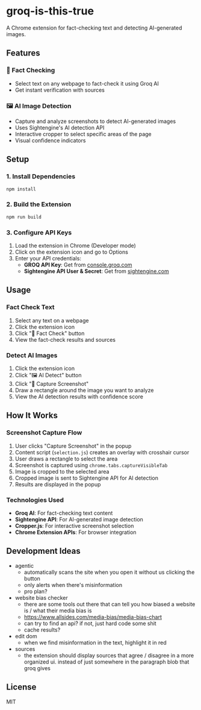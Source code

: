 # groq-is-this-true

A Chrome extension for fact-checking text and detecting AI-generated images.

## Features

### 📝 Fact Checking
- Select text on any webpage to fact-check it using Groq AI
- Get instant verification with sources

### 🖼️ AI Image Detection
- Capture and analyze screenshots to detect AI-generated images
- Uses Sightengine's AI detection API
- Interactive cropper to select specific areas of the page
- Visual confidence indicators

## Setup

### 1. Install Dependencies
```bash
npm install
```

### 2. Build the Extension
```bash
npm run build
```

### 3. Configure API Keys
1. Load the extension in Chrome (Developer mode)
2. Click on the extension icon and go to Options
3. Enter your API credentials:
   - **GROQ API Key**: Get from [console.groq.com](https://console.groq.com)
   - **Sightengine API User & Secret**: Get from [sightengine.com](https://sightengine.com)

## Usage

### Fact Check Text
1. Select any text on a webpage
2. Click the extension icon
3. Click "📝 Fact Check" button
4. View the fact-check results and sources

### Detect AI Images
1. Click the extension icon
2. Click "🖼️ AI Detect" button
3. Click "📸 Capture Screenshot"
4. Draw a rectangle around the image you want to analyze
5. View the AI detection results with confidence score

## How It Works

### Screenshot Capture Flow
1. User clicks "Capture Screenshot" in the popup
2. Content script (`selection.js`) creates an overlay with crosshair cursor
3. User draws a rectangle to select the area
4. Screenshot is captured using `chrome.tabs.captureVisibleTab`
5. Image is cropped to the selected area
6. Cropped image is sent to Sightengine API for AI detection
7. Results are displayed in the popup

### Technologies Used
- **Groq AI**: For fact-checking text content
- **Sightengine API**: For AI-generated image detection
- **Cropper.js**: For interactive screenshot selection
- **Chrome Extension APIs**: For browser integration

## Development Ideas

- agentic
  - automatically scans the site when you open it without us clicking the button
  - only alerts when there's misinformation
  - pro plan?
- website bias checker
  - there are some tools out there that can tell you how biased a website is / what their media bias is
  - https://www.allsides.com/media-bias/media-bias-chart
  - can try to find an api? if not, just hard code some shit
  - cache results?
- edit dom
  - when we find misinformation in the text, highlight it in red
- sources
  - the extension should display sources that agree / disagree in a more organized ui. instead of just somewhere in the paragraph blob that groq gives

## License

MIT

